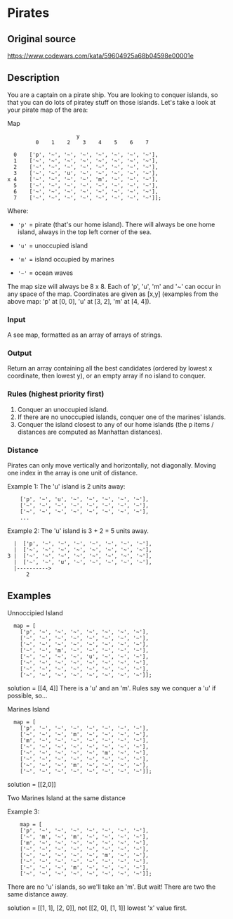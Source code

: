 Pirates
===


## Original source
https://www.codewars.com/kata/59604925a68b04598e00001e



## Description

You are a captain on a pirate ship. You are looking to conquer islands, so that you can do lots of piratey stuff on those islands. Let's take a look at your pirate map of the area:


Map
```
                      y
         0    1    2    3    4    5    6    7

  0    ['p', '~', '~', '~', '~', '~', '~', '~'],
  1    ['~', '~', '~', '~', '~', '~', '~', '~'],
  2    ['~', '~', '~', '~', '~', '~', '~', '~'],
  3    ['~', '~', 'u', '~', '~', '~', '~', '~'],
x 4    ['~', '~', '~', '~', 'm', '~', '~', '~'],
  5    ['~', '~', '~', '~', '~', '~', '~', '~'],
  6    ['~', '~', '~', '~', '~', '~', '~', '~'],
  7    ['~', '~', '~', '~', '~', '~', '~', '~']];
```


Where:

- ``` 'p' ``` = pirate (that's our home island). There will always be one home island, always in the top left corner of the sea.

- ``` 'u' ``` = unoccupied island

- ``` 'm' ``` = island occupied by marines

- ``` '~' ``` = ocean waves


The map size will always be 8 x 8. Each of 'p', 'u', 'm' and '~' can occur in any space of the map.
Coordinates are given as [x,y] (examples from the above map: 'p' at [0, 0], 'u' at [3, 2], 'm' at [4, 4]).


### Input

A see map, formatted as an array of arrays of strings.

### Output

Return an array containing all the best candidates (ordered by lowest x coordinate, then lowest y), or an empty array if no island to conquer.

### Rules (highest priority first)
1. Conquer an unoccupied island.
2. If there are no unoccupied islands, conquer one of the marines' islands.
3. Conquer the island closest to any of our home islands (the p items / distances are computed as Manhattan distances).


### Distance
Pirates can only move vertically and horizontally, not diagonally. Moving one index in the array is one unit of distance.

Example 1: The 'u' island is 2 units away:

```
    ['p', '~', 'u', '~', '~', '~', '~', '~'],
    ['~', '~', '~', '~', '~', '~', '~', '~'],
    ['~', '~', '~', '~', '~', '~', '~', '~'],
    ...
```

Example 2: The 'u' island is 3 + 2 = 5 units away.

```
  |  ['p', '~', '~', '~', '~', '~', '~', '~'],
  |  ['~', '~', '~', '~', '~', '~', '~', '~'],
3 |  ['~', '~', '~', '~', '~', '~', '~', '~'],
  |  ['~', '~', 'u', '~', '~', '~', '~', '~'],
  |---------->
      2
```


## Examples

Unnoccipied Island

```
  map = [
    ['p', '~', '~', '~', '~', '~', '~', '~'],
    ['~', '~', '~', '~', '~', '~', '~', '~'],
    ['~', '~', '~', '~', '~', '~', '~', '~'],
    ['~', '~', 'm', '~', '~', '~', '~', '~'],
    ['~', '~', '~', '~', 'u', '~', '~', '~'],
    ['~', '~', '~', '~', '~', '~', '~', '~'],
    ['~', '~', '~', '~', '~', '~', '~', '~'],
    ['~', '~', '~', '~', '~', '~', '~', '~']];
```

solution = [[4, 4]]
There is a 'u' and an 'm'. Rules say we conquer a 'u' if possible, so...


Marines Island

```
  map = [
    ['p', '~', '~', '~', '~', '~', '~', '~'],
    ['~', '~', '~', 'm', '~', '~', '~', '~'],
    ['m', '~', '~', '~', '~', '~', '~', '~'],
    ['~', '~', '~', '~', '~', '~', '~', '~'],
    ['~', '~', '~', '~', '~', 'm', '~', '~'],
    ['~', '~', '~', '~', '~', '~', '~', '~'],
    ['~', '~', '~', 'm', '~', '~', '~', '~'],
    ['~', '~', '~', '~', '~', '~', '~', '~']];
```

solution = [[2,0]]


Two Marines Island at the same distance

Example 3:

```
    map = [
    ['p', '~', '~', '~', '~', '~', '~', '~'],
    ['~', 'm', '~', 'm', '~', '~', '~', '~'],
    ['m', '~', '~', '~', '~', '~', '~', '~'],
    ['~', '~', '~', '~', '~', '~', '~', '~'],
    ['~', '~', '~', '~', '~', 'm', '~', '~'],
    ['~', '~', '~', '~', '~', '~', '~', '~'],
    ['~', '~', '~', 'm', '~', '~', '~', '~'],
    ['~', '~', '~', '~', '~', '~', '~', '~']];
```

There are no 'u' islands, so we'll take an 'm'. But wait! There are two the same distance away.

solution = [[1, 1], [2, 0]], not [[2, 0], [1, 1]] lowest 'x' value first.
